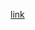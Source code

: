 [link][workflow]

[workflow]: C:\Users\anjit\OneDrive\Desktop\CodingInterviewPrep\OrderingApp\static_files\workflow.jpg